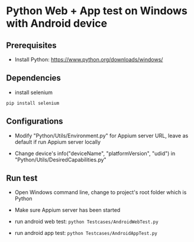 # Python Web + App test on Windows with Android device


## Prerequisites
- Install Python: https://www.python.org/downloads/windows/

## Dependencies
- install selenium

`pip install selenium`

## Configurations
- Modify "Python/Utils/Environment.py" for Appium server URL, leave as default if run Appium server locally

- Change device's info("deviceName", "platformVersion", "udid") in "Python/Utils/DesiredCapabilities.py"

## Run test
- Open Windows command line, change to project's root folder which is Python

- Make sure Appium server has been started

- run android web test:
`python Testcases/AndroidWebTest.py`

- run android app test:
`python Testcases/AndroidAppTest.py`
